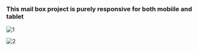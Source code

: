 <h3>This mail box project is purely responsive for both mobiile and tablet</h3>


![1](https://user-images.githubusercontent.com/109124944/234432711-ae1cf235-ed78-43bd-b9a1-a73b17c10c82.png)



![2](https://user-images.githubusercontent.com/109124944/234432723-05a2dcf1-5d17-4508-b86c-c6d46fcfaf36.png)

